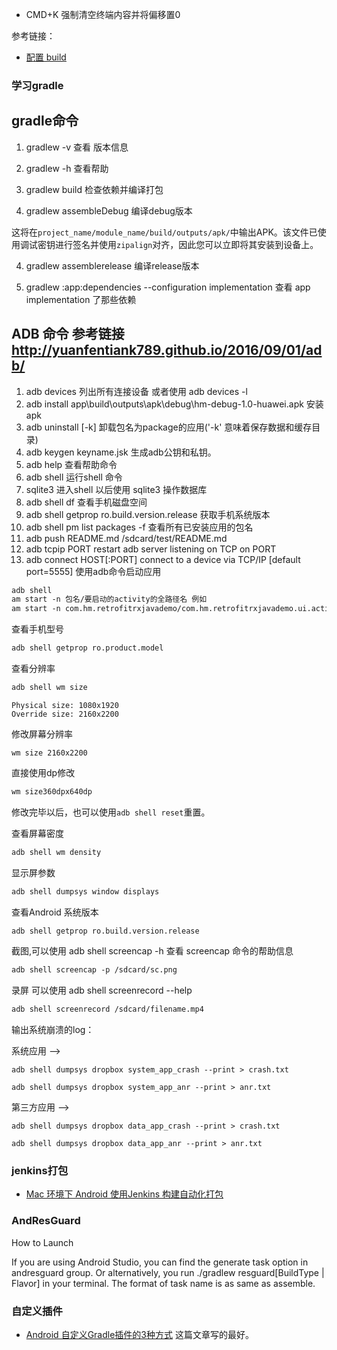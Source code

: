 * CMD+K 强制清空终端内容并将偏移置0

参考链接：

* [配置 build ](https://developer.android.com/studio/build?hl=zh-cn#groovy)

### 学习gradle

## gradle命令
1. gradlew -v 查看 版本信息
2. gradlew -h 查看帮助
3. gradlew build 检查依赖并编译打包

5. gradlew assembleDebug 编译debug版本

这将在`project_name/module_name/build/outputs/apk/`中输出APK。该文件已使用调试密钥进行签名并使用`zipalign`对齐，因此您可以立即将其安装到设备上。


4. gradlew assemblerelease 编译release版本


6. gradlew :app:dependencies --configuration implementation 查看 app implementation  了那些依赖

## ADB 命令 参考链接 http://yuanfentiank789.github.io/2016/09/01/adb/
1. adb devices 列出所有连接设备 或者使用 adb devices -l 
2. adb install app\build\outputs\apk\debug\hm-debug-1.0-huawei.apk 安装apk
3. adb uninstall [-k] <package> 卸载包名为package的应用('-k' 意味着保存数据和缓存目录)
4. adb keygen keyname.jsk 生成adb公钥和私钥。
5. adb help 查看帮助命令
6. adb shell 运行shell 命令
7. sqlite3 进入shell 以后使用 sqlite3 操作数据库
8. adb shell df 查看手机磁盘空间
9. adb shell getprop ro.build.version.release 获取手机系统版本
10. adb shell pm list packages -f 查看所有已安装应用的包名
11. adb push README.md /sdcard/test/README.md 
12. adb tcpip PORT               restart adb server listening on TCP on PORT
13. adb connect HOST[:PORT]      connect to a device via TCP/IP [default port=5555]
使用adb命令启动应用
```xml
adb shell 
am start -n 包名/要启动的activity的全路径名 例如
am start -n com.hm.retrofitrxjavademo/com.hm.retrofitrxjavademo.ui.activity.MainActivity
```
查看手机型号
```xml
adb shell getprop ro.product.model
```
查看分辨率
```xml
adb shell wm size
```

```
Physical size: 1080x1920
Override size: 2160x2200

```
修改屏幕分辨率
```
wm size 2160x2200
```

直接使用dp修改

```java
wm size360dpx640dp
```

修改完毕以后，也可以使用`adb shell reset`重置。


查看屏幕密度
```xml
adb shell wm density
```
显示屏参数
```xml
adb shell dumpsys window displays
```
查看Android 系统版本
```xml
adb shell getprop ro.build.version.release
```
截图,可以使用 adb shell screencap -h 查看 screencap 命令的帮助信息
```xml
adb shell screencap -p /sdcard/sc.png 
```
录屏 可以使用 adb shell screenrecord --help
```xml
adb shell screenrecord /sdcard/filename.mp4
```

输出系统崩溃的log：

系统应用 ——>

```
adb shell dumpsys dropbox system_app_crash --print > crash.txt

adb shell dumpsys dropbox system_app_anr --print > anr.txt
```

第三方应用 ——>

```
adb shell dumpsys dropbox data_app_crash --print > crash.txt

adb shell dumpsys dropbox data_app_anr --print > anr.txt
```

### jenkins打包

* [Mac 环境下 Android 使用Jenkins 构建自动化打包](https://blog.csdn.net/u011418943/article/details/108131146)


### AndResGuard

How to Launch

If you are using Android Studio, you can find the generate task option in andresguard group. Or alternatively, you run ./gradlew resguard[BuildType | Flavor] in your terminal. The format of task name is as same as assemble.

### 自定义插件

* [Android 自定义Gradle插件的3种方式](https://www.jianshu.com/p/f902b51e242b)  这篇文章写的最好。






 

